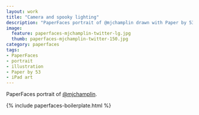 ```yaml
---
layout: work
title: "Camera and spooky lighting"
description: "PaperFaces portrait of @mjchamplin drawn with Paper by 53 on an iPad."
image: 
  feature: paperfaces-mjchamplin-twitter-lg.jpg
  thumb: paperfaces-mjchamplin-twitter-150.jpg
category: paperfaces
tags: 
- PaperFaces
- portrait
- illustration
- Paper by 53
- iPad art
---
```


PaperFaces portrait of [@mjchamplin](http://twitter.com/mjchamplin).

{% include paperfaces-boilerplate.html %}